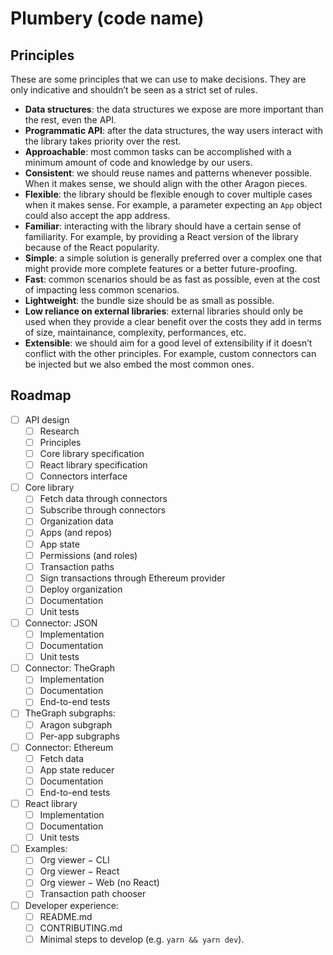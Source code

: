 # Plumbery (code name)

## Principles

These are some principles that we can use to make decisions. They are only indicative and shouldn’t be seen as a strict set of rules.

- **Data structures**: the data structures we expose are more important than the rest, even the API.
- **Programmatic API**: after the data structures, the way users interact with the library takes priority over the rest.
- **Approachable**: most common tasks can be accomplished with a minimum amount of code and knowledge by our users.
- **Consistent**: we should reuse names and patterns whenever possible. When it makes sense, we should align with the other Aragon pieces.
- **Flexible**: the library should be flexible enough to cover multiple cases when it makes sense. For example, a parameter expecting an `App` object could also accept the app address.
- **Familiar**: interacting with the library should have a certain sense of familiarity. For example, by providing a React version of the library because of the React popularity.
- **Simple**: a simple solution is generally preferred over a complex one that might provide more complete features or a better future-proofing.
- **Fast**: common scenarios should be as fast as possible, even at the cost of impacting less common scenarios.
- **Lightweight**: the bundle size should be as small as possible.
- **Low reliance on external libraries**: external libraries should only be used when they provide a clear benefit over the costs they add in terms of size, maintainance, complexity, performances, etc.
- **Extensible**: we should aim for a good level of extensibility if it doesn’t conflict with the other principles. For example, custom connectors can be injected but we also embed the most common ones.

## Roadmap

- [ ] API design
  - [ ] Research
  - [ ] Principles
  - [ ] Core library specification
  - [ ] React library specification
  - [ ] Connectors interface
- [ ] Core library
  - [ ] Fetch data through connectors
  - [ ] Subscribe through connectors
  - [ ] Organization data
  - [ ] Apps (and repos)
  - [ ] App state
  - [ ] Permissions (and roles)
  - [ ] Transaction paths
  - [ ] Sign transactions through Ethereum provider
  - [ ] Deploy organization
  - [ ] Documentation
  - [ ] Unit tests
- [ ] Connector: JSON
  - [ ] Implementation
  - [ ] Documentation
  - [ ] Unit tests
- [ ] Connector: TheGraph
  - [ ] Implementation
  - [ ] Documentation
  - [ ] End-to-end tests
- [ ] TheGraph subgraphs:
  - [ ] Aragon subgraph
  - [ ] Per-app subgraphs
- [ ] Connector: Ethereum
  - [ ] Fetch data
  - [ ] App state reducer
  - [ ] Documentation
  - [ ] End-to-end tests
- [ ] React library
  - [ ] Implementation
  - [ ] Documentation
  - [ ] Unit tests
- [ ] Examples:
  - [ ] Org viewer − CLI
  - [ ] Org viewer − React
  - [ ] Org viewer − Web (no React)
  - [ ] Transaction path chooser
- [ ] Developer experience:
  - [ ] README.md
  - [ ] CONTRIBUTING.md
  - [ ] Minimal steps to develop (e.g. `yarn && yarn dev`).
